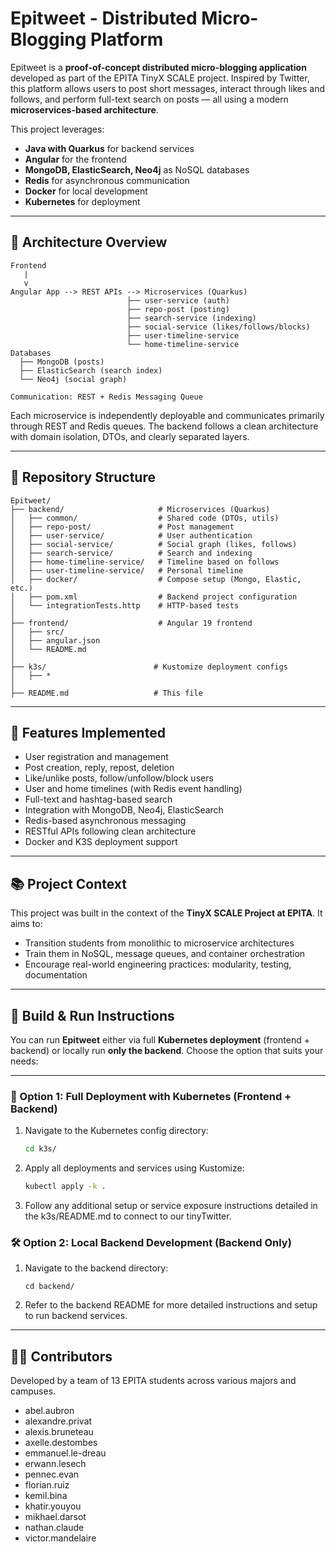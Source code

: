 # Epitweet - Distributed Micro-Blogging Platform

Epitweet is a **proof-of-concept distributed micro-blogging application** developed as part of the EPITA TinyX SCALE project. Inspired by Twitter, this platform allows users to post short messages, interact through likes and follows, and perform full-text search on posts — all using a modern **microservices-based architecture**.

This project leverages:
- **Java with Quarkus** for backend services
- **Angular** for the frontend
- **MongoDB, ElasticSearch, Neo4j** as NoSQL databases
- **Redis** for asynchronous communication
- **Docker** for local development
- **Kubernetes** for deployment

---

## 🔧 Architecture Overview

```
Frontend
   |
   v
Angular App --> REST APIs --> Microservices (Quarkus)
                          ├── user-service (auth)
                          ├── repo-post (posting)
                          ├── search-service (indexing)
                          ├── social-service (likes/follows/blocks)
                          ├── user-timeline-service
                          └── home-timeline-service
Databases
  ├── MongoDB (posts)
  ├── ElasticSearch (search index)
  └── Neo4j (social graph)

Communication: REST + Redis Messaging Queue
```

Each microservice is independently deployable and communicates primarily through REST and Redis queues. The backend follows a clean architecture with domain isolation, DTOs, and clearly separated layers.

---

## 📁 Repository Structure

```
Epitweet/
├── backend/                     # Microservices (Quarkus)
│   ├── common/                  # Shared code (DTOs, utils)
│   ├── repo-post/               # Post management
│   ├── user-service/            # User authentication
│   ├── social-service/          # Social graph (likes, follows)
│   ├── search-service/          # Search and indexing
│   ├── home-timeline-service/   # Timeline based on follows
│   ├── user-timeline-service/   # Personal timeline
│   ├── docker/                  # Compose setup (Mongo, Elastic, etc.)
│   ├── pom.xml                  # Backend project configuration
│   └── integrationTests.http    # HTTP-based tests
│
├── frontend/                    # Angular 19 frontend
│   ├── src/
│   ├── angular.json
│   └── README.md
│
├── k3s/                        # Kustomize deployment configs
│   ├── *
│
├── README.md                   # This file
```

---

## 🧠 Features Implemented

- User registration and management
- Post creation, reply, repost, deletion
- Like/unlike posts, follow/unfollow/block users
- User and home timelines (with Redis event handling)
- Full-text and hashtag-based search
- Integration with MongoDB, Neo4j, ElasticSearch
- Redis-based asynchronous messaging
- RESTful APIs following clean architecture
- Docker and K3S deployment support

---

## 📚 Project Context

This project was built in the context of the **TinyX SCALE Project at EPITA**. It aims to:
- Transition students from monolithic to microservice architectures
- Train them in NoSQL, message queues, and container orchestration
- Encourage real-world engineering practices: modularity, testing, documentation

---

## 🚀 Build & Run Instructions

You can run **Epitweet** either via full **Kubernetes deployment** (frontend + backend) or locally run **only the backend**. Choose the option that suits your needs:

---

### 🔁 Option 1: Full Deployment with Kubernetes (Frontend + Backend)


1. Navigate to the Kubernetes config directory:
    ```bash
    cd k3s/
    ```
2. Apply all deployments and services using Kustomize:
    ```bash
    kubectl apply -k .
    ```
3. Follow any additional setup or service exposure instructions detailed in the k3s/README.md to connect to our tinyTwitter.

### 🛠️ Option 2: Local Backend Development (Backend Only)

1. Navigate to the backend directory:
    ```
    cd backend/
    ```
2. Refer to the backend README for more detailed instructions and setup to run backend services.

---

## 🧑‍💻 Contributors

Developed by a team of 13 EPITA students across various majors and campuses.

- abel.aubron
- alexandre.privat
- alexis.bruneteau
- axelle.destombes
- emmanuel.le-dreau
- erwann.lesech
- pennec.evan
- florian.ruiz
- kemil.bina
- khatir.youyou
- mikhael.darsot
- nathan.claude
- victor.mandelaire
